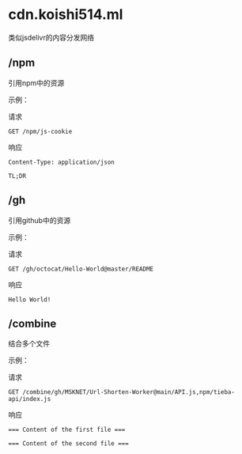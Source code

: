 # cdn.koishi514.ml

类似jsdelivr的内容分发网络

## /npm

引用npm中的资源

示例：

请求
```
GET /npm/js-cookie
```

响应
```
Content-Type: application/json

TL;DR
```

## /gh

引用github中的资源

示例：

请求
```
GET /gh/octocat/Hello-World@master/README
```

响应
```
Hello World!
```

## /combine

结合多个文件

示例：

请求
```
GET /combine/gh/MSKNET/Url-Shorten-Worker@main/API.js,npm/tieba-api/index.js
```

响应
```
=== Content of the first file ===

=== Content of the second file ===
```
